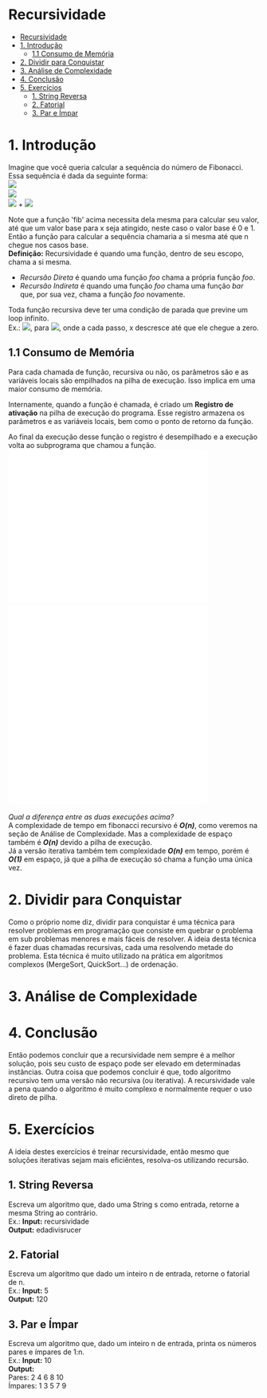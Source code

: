 # Recursividade
- [Recursividade](#recursividade)
- [1. Introdução](#1-introdução)
  - [1.1 Consumo de Memória](#11-consumo-de-memória)
- [2. Dividir para Conquistar](#2-dividir-para-conquistar)
- [3. Análise de Complexidade](#3-análise-de-complexidade)
- [4. Conclusão](#4-conclusão)
- [5. Exercícios](#5-exercícios)
  - [1. String Reversa](#1-string-reversa)
  - [2. Fatorial](#2-fatorial)
  - [3. Par e Ímpar](#3-par-e-ímpar)


# 1. Introdução
Imagine que você queria calcular a sequência do número de Fibonacci.  
Essa sequência é dada da seguinte forma:    
<img src="https://render.githubusercontent.com/render/math?math=fib_{0} = 0">  
<img src="https://render.githubusercontent.com/render/math?math=fib_{1} = 1">  
<img src="https://render.githubusercontent.com/render/math?math=fib_{n} = fib_{n-1}"> +
<img src="https://render.githubusercontent.com/render/math?math=fib_{n-2}">

Note que a função 'fib' acima necessita dela mesma para calcular seu valor, até que um valor base para x seja atingido, neste caso o valor base é 0 e 1.  
Então a função para calcular a sequência chamaria a si mesma até que n chegue nos casos base.  
**Definição:** Recursividade é quando uma função, dentro de seu escopo, chama a si mesma.  
- *Recursão Direta* é quando uma função _foo_ chama a própria função _foo_.  
- *Recursão Indireta* é quando uma função _foo_ chama uma função _bar_ que, por sua vez, chama a função _foo_ novamente.

Toda função recursiva deve ter uma condição de parada que previne um loop infinito.  
Ex.: <img src="https://render.githubusercontent.com/render/math?math=f(x)">, para <img src="https://render.githubusercontent.com/render/math?math=x > 0">, onde a cada passo, x descresce até que ele chegue a zero.  

## 1.1 Consumo de Memória
Para cada chamada de função, recursiva ou não, os parâmetros são e as variáveis locais são empilhados na pilha de execução. Isso implica em uma maior consumo de memória.  

Internamente, quando a função é chamada, é criado um **Registro de ativação** na pilha de execução do programa. Esse registro armazena os parâmetros e as variáveis locais, bem como o ponto de retorno da função.

Ao final da execução desse função o registro é desempilhado e a execução volta ao subprograma que chamou a função.
<img src="./imgs/fib1.svg" alt="1° Exemplo de Fibonacci" width="400"/>
<img src="./imgs/fibIterativo.svg" alt="2° Exemplo de Fibonacci" width="400"/>

*Qual a diferença entre as duas execuções acima?*  
A complexidade de tempo em fibonacci recursivo é **_O(n)_**, como veremos na seção de Análise de Complexidade. Mas a complexidade de espaço também é **_O(n)_** devido a pilha de execução.  
Já a versão iterativa também tem complexidade **_O(n)_** em tempo, porém é **_O(1)_** em espaço, já que a pilha de execução só chama a função uma única vez.

# 2. Dividir para Conquistar
Como o próprio nome diz, dividir para conquistar é uma técnica para resolver problemas em programação que consiste em quebrar o problema em sub problemas menores e mais fáceis de resolver.
A ideia desta técnica é fazer duas chamadas recursivas, cada uma resolvendo metade do problema. Esta técnica é muito utilizado na prática em algoritmos complexos (MergeSort, QuickSort...) de ordenação.

# 3. Análise de Complexidade

# 4. Conclusão
Então podemos concluir que a recursividade nem sempre é a melhor solução, pois seu custo de espaço pode ser elevado em determinadas instâncias.
Outra coisa que podemos concluir é que, todo algoritmo recursivo tem uma versão não recursiva (ou iterativa).
A recursividade vale a pena quando o algoritmo é muito complexo e normalmente requer o uso direto de pilha.

# 5. Exercícios
A ideia destes exercícios é treinar recursividade, então mesmo que soluções iterativas sejam mais eficiêntes, resolva-os utilizando recursão.
## 1. String Reversa  
Escreva um algoritmo que, dado uma String s como entrada, retorne a mesma String ao contrário.  
Ex.: **Input:** recursividade  
     **Output:** edadivisrucer

## 2. Fatorial
Escreva um algoritmo que dado um inteiro n de entrada, retorne o fatorial de n.  
Ex.: **Input:** 5  
     **Output:** 120

## 3. Par e Ímpar
Escreva um algoritmo que, dado um inteiro n de entrada, printa os números pares e ímpares de 1:n.  
Ex.: **Input:** 10   
     **Output:**  
     Pares: 2 4 6 8 10  
     Ímpares: 1 3 5 7 9